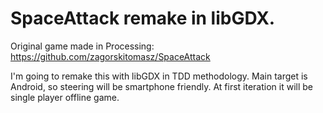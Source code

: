 # SpaceAttack remake in libGDX. 

Original game made in Processing: https://github.com/zagorskitomasz/SpaceAttack 

I'm going to remake this with libGDX in TDD methodology. Main target is Android, so steering will be smartphone friendly. At first iteration it will be single player offline game. 
